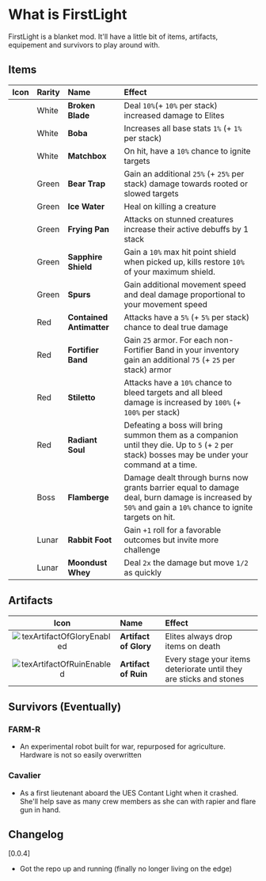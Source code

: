 # What is FirstLight

FirstLight is a blanket mod. It'll have a little bit of items, artifacts, equipement and survivors to play around with.




## Items

| Icon | Rarity | Name | Effect | 
|:----:|:-------| :-----|:------ |
|  | White | **Broken Blade**           | Deal `10%`(+ `10%` per stack) increased damage to Elites |
|  | White | **Boba**                   | Increases all base stats `1%` (+ `1%` per stack) |
|  | White | **Matchbox**               | On hit, have a `10%` chance to ignite targets |
|  | Green | **Bear Trap**              | Gain an additional `25%` (+ `25%` per stack) damage towards rooted or slowed targets |
|  | Green | **Ice Water**              | Heal on killing a creature |
|  | Green | **Frying Pan**             | Attacks on stunned creatures increase their active debuffs by 1 stack |
|  | Green | **Sapphire Shield**        | Gain a `10%` max hit point shield when picked up, kills restore `10%` of your maximum shield. |
|  | Green | **Spurs**                  | Gain additional movement speed and deal damage proportional to your movement speed |
|  | Red   | **Contained Antimatter**   | Attacks have a `5%` (+ `5%` per stack) chance to deal true damage |
|  | Red   | **Fortifier Band**         | Gain `25` armor. For each non-Fortifier Band in your inventory gain an additional `75` (+ `25` per stack) armor |
|  | Red   | **Stiletto**               | Attacks have a `10%` chance to bleed targets and all bleed damage is increased by `100%` (+ `100%` per stack) |
|  | Red   | **Radiant Soul**           | Defeating a boss will bring summon them as a companion until they die. Up to `5` (+ `2` per stack) bosses may be under your command at a time. |
|  | Boss  | **Flamberge**              | Damage dealt through burns now grants barrier equal to damage deal, burn damage is increased by `50%` and gain a `10%` chance to ignite targets on hit. |
|  | Lunar | **Rabbit Foot**            | Gain `+1` roll for a favorable outcomes but invite more challenge |
|  | Lunar | **Moondust Whey**          | Deal `2x` the damage but move `1/2` as quickly |

## Artifacts

| Icon | Name | Effect |
|:----:|:-----|:------ |
| ![texArtifactOfGloryEnabled](https://github.com/user-attachments/assets/b28f9187-b582-4d96-b268-ebb3291978f1) | **Artifact of Glory** | Elites always drop items on death |
| ![texArtifactOfRuinEnabled](https://github.com/user-attachments/assets/a5660e18-ba9c-443e-abcb-3ee063cc268f)  | **Artifact of Ruin**  | Every stage your items deteriorate until they are sticks and stones |

## Survivors (Eventually)

### FARM-R
- An experimental robot built for war, repurposed for agriculture. Hardware is not so easily overwritten
 
### Cavalier
- As a first lieutenant aboard the UES Contant Light when it crashed. She'll help save as many crew members as she can with rapier and flare gun in hand.

## Changelog
[0.0.4]
- Got the repo up and running (finally no longer living on the edge)
